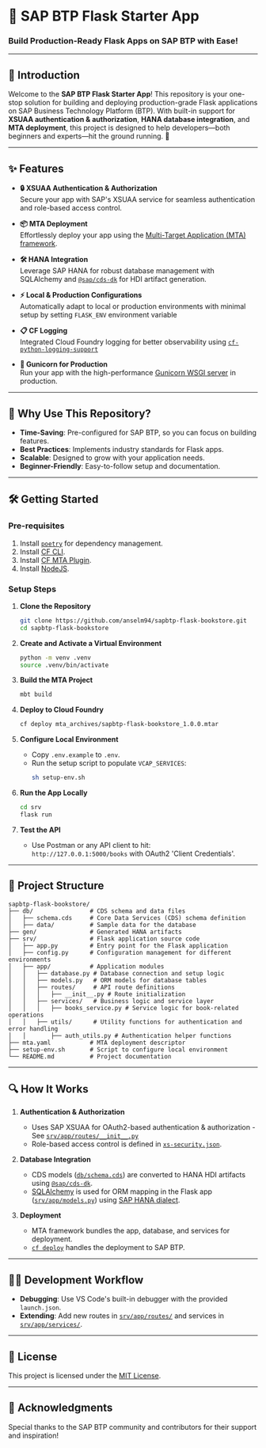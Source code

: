 # 🚀 **SAP BTP Flask Starter App**

### **Build Production-Ready Flask Apps on SAP BTP with Ease!**

---

## 🌟 **Introduction**

Welcome to the **SAP BTP Flask Starter App**! This repository is your one-stop solution for building and deploying production-grade Flask applications on SAP Business Technology Platform (BTP). With built-in support for **XSUAA authentication & authorization**, **HANA database integration**, and **MTA deployment**, this project is designed to help developers—both beginners and experts—hit the ground running. 🎉

---

## ✨ **Features**

- **🔒 XSUAA Authentication & Authorization**  
  Secure your app with SAP's XSUAA service for seamless authentication and role-based access control.

- **📦 MTA Deployment**  
  Effortlessly deploy your app using the [Multi-Target Application (MTA) framework](https://help.sap.com/docs/btp/sap-business-technology-platform/multitarget-applications-in-cloud-foundry-environment).

- **🛠️ HANA Integration**  
  Leverage SAP HANA for robust database management with SQLAlchemy and [`@sap/cds-dk`](https://www.npmjs.com/package/@sap/cds-dk) for HDI artifact generation.

- **⚡ Local & Production Configurations**  
  Automatically adapt to local or production environments with minimal setup by setting `FLASK_ENV` environment variable

- **📋 CF Logging**  
  Integrated Cloud Foundry logging for better observability using [`cf-python-logging-support`](https://github.com/SAP/cf-python-logging-support)

- **🚀 Gunicorn for Production**  
  Run your app with the high-performance [Gunicorn WSGI server](https://gunicorn.org/) in production.

---

## 🤔 **Why Use This Repository?**

- **Time-Saving**: Pre-configured for SAP BTP, so you can focus on building features.
- **Best Practices**: Implements industry standards for Flask apps.
- **Scalable**: Designed to grow with your application needs.
- **Beginner-Friendly**: Easy-to-follow setup and documentation.

---

## 🛠️ **Getting Started**

### **Pre-requisites**

1. Install [`poetry`](https://python-poetry.org/docs/#installation) for dependency management.
2. Install [CF CLI](https://docs.cloudfoundry.org/cf-cli/install-go-cli.html).
3. Install [CF MTA Plugin](https://github.com/cloudfoundry/multiapps-cli-plugin).
4. Install [NodeJS](https://nodejs.org/en/download).

### **Setup Steps**

1. **Clone the Repository**

   ```bash
   git clone https://github.com/anselm94/sapbtp-flask-bookstore.git
   cd sapbtp-flask-bookstore
   ```

2. **Create and Activate a Virtual Environment**

   ```bash
   python -m venv .venv
   source .venv/bin/activate
   ```

3. **Build the MTA Project**

   ```bash
   mbt build
   ```

4. **Deploy to Cloud Foundry**

   ```bash
   cf deploy mta_archives/sapbtp-flask-bookstore_1.0.0.mtar
   ```

5. **Configure Local Environment**

   - Copy `.env.example` to `.env`.
   - Run the setup script to populate `VCAP_SERVICES`:
     ```bash
     sh setup-env.sh
     ```

6. **Run the App Locally**

   ```bash
   cd srv
   flask run
   ```

7. **Test the API**
   - Use Postman or any API client to hit:  
     `http://127.0.0.1:5000/books` with OAuth2 'Client Credentials'.

---

## 📂 **Project Structure**

```plaintext
sapbtp-flask-bookstore/
├── db/                # CDS schema and data files
│   ├── schema.cds     # Core Data Services (CDS) schema definition
│   ├── data/          # Sample data for the database
├── gen/               # Generated HANA artifacts
├── srv/               # Flask application source code
│   ├── app.py         # Entry point for the Flask application
│   ├── config.py      # Configuration management for different environments
│   ├── app/           # Application modules
│   │   ├── database.py # Database connection and setup logic
│   │   ├── models.py   # ORM models for database tables
│   │   ├── routes/     # API route definitions
│   │   │   ├── __init__.py # Route initialization
│   │   ├── services/   # Business logic and service layer
│   │   │   ├── books_service.py # Service logic for book-related operations
│   │   ├── utils/      # Utility functions for authentication and error handling
│   │       ├── auth_utils.py # Authentication helper functions
├── mta.yaml           # MTA deployment descriptor
├── setup-env.sh       # Script to configure local environment
└── README.md          # Project documentation
```

---

## 🔍 **How It Works**

1. **Authentication & Authorization**

   - Uses SAP XSUAA for OAuth2-based authentication & authorization - See [`srv/app/routes/__init__.py`](srv/app/routes/__init__.py)
   - Role-based access control is defined in [`xs-security.json`](./xs-security.json).

2. **Database Integration**

   - CDS models ([`db/schema.cds`](./db/schema.cds)) are converted to HANA HDI artifacts using [`@sap/cds-dk`](https://www.npmjs.com/package/@sap/cds-dk).
   - [SQLAlchemy](https://flask-sqlalchemy.readthedocs.io/en/stable/) is used for ORM mapping in the Flask app ([`srv/app/models.py`](./srv/app/models.py)) using [SAP HANA dialect](https://github.com/SAP/sqlalchemy-hana).

3. **Deployment**
   - MTA framework bundles the app, database, and services for deployment.
   - [`cf deploy`](https://docs.cloudfoundry.org/devguide/deploy-apps.html) handles the deployment to SAP BTP.

---

## 🧑‍💻 **Development Workflow**

- **Debugging**: Use VS Code's built-in debugger with the provided `launch.json`.
- **Extending**: Add new routes in [`srv/app/routes/`](./srv/app/routes/) and services in [`srv/app/services/`](./srv/app/services/).

---

## 📜 **License**

This project is licensed under the [MIT License](./LICENSE).

---

## 🙌 **Acknowledgments**

Special thanks to the SAP BTP community and contributors for their support and inspiration!
